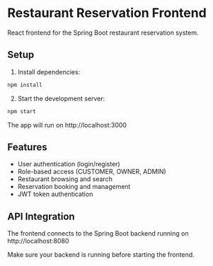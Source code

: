 # Restaurant Reservation Frontend

React frontend for the Spring Boot restaurant reservation system.

## Setup

1. Install dependencies:
```bash
npm install
```

2. Start the development server:
```bash
npm start
```

The app will run on http://localhost:3000

## Features

- User authentication (login/register)
- Role-based access (CUSTOMER, OWNER, ADMIN)
- Restaurant browsing and search
- Reservation booking and management
- JWT token authentication

## API Integration

The frontend connects to the Spring Boot backend running on http://localhost:8080

Make sure your backend is running before starting the frontend.